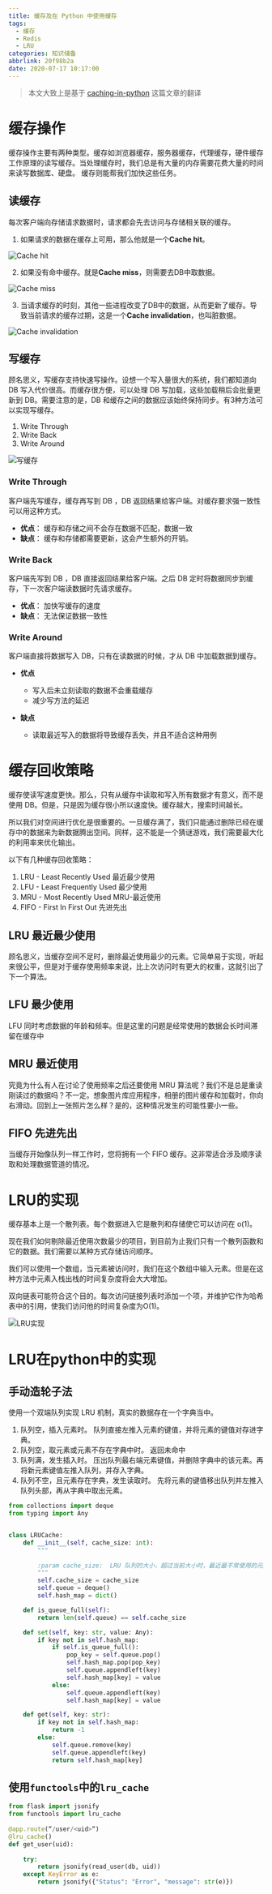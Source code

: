 ```yaml
---
title: 缓存及在 Python 中使用缓存
tags:
  - 缓存
  - Redis
  - LRU
categories: 知识储备
abbrlink: 20f98b2a
date: 2020-07-17 10:17:00
---
```


> 本文大致上是基于 [caching-in-python](https://bhavaniravi.com/blog/caching-in-python) 这篇文章的翻译

# 缓存操作

缓存操作主要有两种类型。缓存如浏览器缓存，服务器缓存，代理缓存，硬件缓存工作原理的读写缓存。当处理缓存时，我们总是有大量的内存需要花费大量的时间来读写数据库、硬盘。 缓存则能帮我们加快这些任务。

## 读缓存

每次客户端向存储请求数据时，请求都会先去访问与存储相关联的缓存。

1. 如果请求的数据在缓存上可用，那么他就是一个**Cache hit**。

![Cache hit](https://s1.ax1x.com/2020/07/17/UsUUUO.png)

2. 如果没有命中缓存。就是**Cache miss**，则需要去DB中取数据。

![Cache miss](https://s1.ax1x.com/2020/07/17/UsUxz9.png)

3. 当请求缓存的时刻，其他一些进程改变了DB中的数据，从而更新了缓存。导致当前请求的缓存过期，这是一个**Cache invalidation**，也叫脏数据。

![Cache invalidation](https://s1.ax1x.com/2020/07/17/UsdK1J.png)

## 写缓存

顾名思义，写缓存支持快速写操作。设想一个写入量很大的系统，我们都知道向 DB 写入代价很高。而缓存很方便，可以处理 DB 写加载，这些加载稍后会批量更新到 DB。需要注意的是，DB 和缓存之间的数据应该始终保持同步。有3种方法可以实现写缓存。

1. Write Through
2. Write Back
3. Write Around

![写缓存](https://s1.ax1x.com/2020/07/17/UswK58.png)

### Write Through

客户端先写缓存，缓存再写到 DB ，DB 返回结果给客户端。对缓存要求强一致性可以用这种方式。

- **优点**： 缓存和存储之间不会存在数据不匹配，数据一致
- **缺点**： 缓存和存储都需要更新，这会产生额外的开销。

### Write Back

客户端先写到 DB ，DB 直接返回结果给客户端。之后 DB 定时将数据同步到缓存，下一次客户端读数据时先请求缓存。

- **优点**： 加快写缓存的速度
- **缺点**： 无法保证数据一致性

### Write Around

客户端直接将数据写入 DB，只有在读数据的时候，才从 DB 中加载数据到缓存。

- **优点** 
   - 写入后未立刻读取的数据不会重载缓存
   - 减少写方法的延迟

- **缺点**
   - 读取最近写入的数据将导致缓存丢失，并且不适合这种用例

# 缓存回收策略

缓存使读写速度更快。那么，只有从缓存中读取和写入所有数据才有意义，而不是使用 DB。但是，只是因为缓存很小所以速度快。缓存越大，搜索时间越长。

所以我们对空间进行优化是很重要的。一旦缓存满了，我们只能通过删除已经在缓存中的数据来为新数据腾出空间。同样，这不能是一个猜谜游戏，我们需要最大化的利用率来优化输出。

以下有几种缓存回收策略：

1. LRU - Least Recently Used 最近最少使用
2. LFU - Least Frequently Used 最少使用
3. MRU - Most Recently Used MRU-最近使用
4. FIFO - First In First Out 先进先出

## LRU 最近最少使用

顾名思义，当缓存空间不足时，删除最近使用最少的元素。它简单易于实现，听起来很公平，但是对于缓存使用频率来说，比上次访问时有更大的权重，这就引出了下一个算法。

## LFU 最少使用

LFU 同时考虑数据的年龄和频率。但是这里的问题是经常使用的数据会长时间滞留在缓存中

## MRU 最近使用

究竟为什么有人在讨论了使用频率之后还要使用 MRU 算法呢？我们不是总是重读刚读过的数据吗？不一定。想象图片库应用程序，相册的图片缓存和加载时，你向右滑动。回到上一张照片怎么样？是的，这种情况发生的可能性要小一些。

## FIFO 先进先出

当缓存开始像队列一样工作时，您将拥有一个 FIFO 缓存。这非常适合涉及顺序读取和处理数据管道的情况。


# LRU的实现

缓存基本上是一个散列表。每个数据进入它是散列和存储使它可以访问在 o(1)。

现在我们如何剔除最近使用次数最少的项目，到目前为止我们只有一个散列函数和它的数据。我们需要以某种方式存储访问顺序。

我们可以使用一个数组，当元素被访问时，我们在这个数组中输入元素。但是在这种方法中元素入栈出栈的时间复杂度将会大大增加。

双向链表可能符合这个目的。每次访问链接列表时添加一个项，并维护它作为哈希表中的引用，使我们访问他的时间复杂度为O(1)。

![LRU实现](https://s1.ax1x.com/2020/07/17/UyCb2n.jpg)


# LRU在python中的实现

## 手动造轮子法

使用一个双端队列实现 LRU 机制，真实的数据存在一个字典当中。

1. 队列空，插入元素时。 队列直接左推入元素的键值，并将元素的键值对存进字典。
2. 队列空，取元素或元素不存在字典中时。 返回未命中
3. 队列满，发生插入时。 压出队列最右端元素键值，并删除字典中的该元素。再将新元素键值左推入队列，并存入字典。
4. 队列不空，且元素存在字典，发生读取时。 先将元素的键值移出队列并左推入队列头部，再从字典中取出元素。

```python
from collections import deque
from typing import Any


class LRUCache:
    def __init__(self, cache_size: int):
        """
        
        :param cache_size:  LRU 队列的大小，超过当前大小时，最近最不常使用的元素将过期
        """
        self.cache_size = cache_size
        self.queue = deque()
        self.hash_map = dict()

    def is_queue_full(self):
        return len(self.queue) == self.cache_size

    def set(self, key: str, value: Any):
        if key not in self.hash_map:
            if self.is_queue_full():
                pop_key = self.queue.pop()
                self.hash_map.pop(pop_key)
                self.queue.appendleft(key)
                self.hash_map[key] = value
            else:
                self.queue.appendleft(key)
                self.hash_map[key] = value

    def get(self, key: str):
        if key not in self.hash_map:
            return -1
        else:
            self.queue.remove(key)
            self.queue.appendleft(key)
            return self.hash_map[key]
```

## 使用`functools`中的`lru_cache`

```python
from flask import jsonify
from functools import lru_cache
​
@app.route(“/user/<uid>“)
@lru_cache()
def get_user(uid):
​
    try:
        return jsonify(read_user(db, uid))
    except KeyError as e:
        return jsonify({"Status": "Error", "message": str(e)})

```